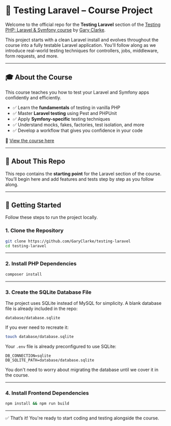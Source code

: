 # 🧪 Testing Laravel – Course Project

Welcome to the official repo for the **Testing Laravel** section of the [Testing PHP: Laravel & Symfony course](https://www.garyclarke.tech/p/testing-php-laravel-symfony) by [Gary Clarke](https://www.garyclarke.tech).

This project starts with a clean Laravel install and evolves throughout the course into a fully testable Laravel application. You'll follow along as we introduce real-world testing techniques for controllers, jobs, middleware, form requests, and more.

---

## 🎓 About the Course

This course teaches you how to test your Laravel and Symfony apps confidently and efficiently.

* ✅ Learn the **fundamentals** of testing in vanilla PHP
* ✅ Master **Laravel testing** using Pest and PHPUnit
* ✅ Apply **Symfony-specific** testing techniques
* ✅ Understand mocks, fakes, factories, test isolation, and more
* ✅ Develop a workflow that gives you confidence in your code

📘 [View the course here](https://www.garyclarke.tech/p/testing-php-laravel-symfony)

---

## 🧰 About This Repo

This repo contains the **starting point** for the Laravel section of the course.
You’ll begin here and add features and tests step by step as you follow along.

---

## 🚀 Getting Started

Follow these steps to run the project locally.

### 1. Clone the Repository

```bash
git clone https://github.com/GaryClarke/testing-laravel
cd testing-laravel
```

---

### 2. Install PHP Dependencies

```bash
composer install
```

---

### 3. Create the SQLite Database File

The project uses SQLite instead of MySQL for simplicity. A blank database file is already included in the repo:

```
database/database.sqlite
```

If you ever need to recreate it:

```bash
touch database/database.sqlite
```

Your `.env` file is already preconfigured to use SQLite:

```
DB_CONNECTION=sqlite
DB_SQLITE_PATH=database/database.sqlite
```

You don't need to worry about migrating the database until we cover it in the course.

---

### 4. Install Frontend Dependencies

```bash
npm install && npm run build
```

---

✅ That’s it! You're ready to start coding and testing alongside the course.

